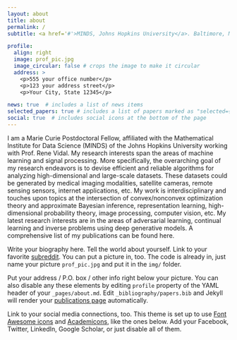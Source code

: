 ```yaml
---
layout: about
title: about
permalink: /
subtitle: <a href='#'>MINDS, Johns Hopkins University</a>. Baltimore, MD, USA. parisg@jhu.edu. Λάθε Βιώσας. Etc.

profile:
  align: right
  image: prof_pic.jpg
  image_circular: false # crops the image to make it circular
  address: >
    <p>555 your office number</p>
    <p>123 your address street</p>
    <p>Your City, State 12345</p>

news: true  # includes a list of news items
selected_papers: true # includes a list of papers marked as "selected={true}"
social: true  # includes social icons at the bottom of the page
---
```

I am a Marie Curie Postdoctoral Fellow, affiliated with the Mathematical Institute for Data Science (MINDS) of the Johns Hopkins University working with Prof. Rene Vidal. 
My research interests span the areas of machine learning and signal processing. More specifically, the overarching goal of my research endeavors is to devise efficient and reliable algorithms for analyzing high-dimensional and large-scale datasets. These datasets could be generated by medical imaging modalities, satellite cameras, remote sensing sensors, internet applications, etc. My work is interdisciplinary and touches upon topics at the intersection of convex/nonconvex optimization theory and approximate Bayesian inference, representation learning, high-dimensional probability theory, image processing, computer vision, etc.  My latest research interests are in the areas of adversarial learning, continual learning and inverse problems using deep generative models. A comprehensive list of my publications can be found here.

Write your biography here. Tell the world about yourself. Link to your favorite [subreddit](http://reddit.com). You can put a picture in, too. The code is already in, just name your picture `prof_pic.jpg` and put it in the `img/` folder.

Put your address / P.O. box / other info right below your picture. You can also disable any these elements by editing `profile` property of the YAML header of your `_pages/about.md`. Edit `_bibliography/papers.bib` and Jekyll will render your [publications page](/al-folio/publications/) automatically.

Link to your social media connections, too. This theme is set up to use [Font Awesome icons](http://fortawesome.github.io/Font-Awesome/) and [Academicons](https://jpswalsh.github.io/academicons/), like the ones below. Add your Facebook, Twitter, LinkedIn, Google Scholar, or just disable all of them.
